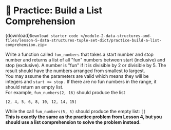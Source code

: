 # 🚧 Practice: Build a List Comprehension

{download}`Download starter code </module-2-data-structures-and-files/lesson-5-data-structures-tuple-set-dict/practice-build-a-list-comprehension.zip>`

Write a function called `fun_numbers` that takes a start number and stop number and returns a list of all "fun" numbers between start (inclusive) and stop (exclusive). A number is "fun" if it is divisible by 2 or divisible by 5. The result should have the numbers arranged from smallest to largest.  
You may assume the parameters are valid which means they will be integers and `start <= stop` . If there are no fun numbers in the range, it should return an empty list.  
For example, `fun_numbers(2, 16)` should produce the list  
```text
[2, 4, 5, 6, 8, 10, 12, 14, 15]
````

While the call `fun_numbers(5, 5)` should produce the empty list: `[]`   
**This is exactly the same as the practice problem from Lesson 4, but you should use a list comprehension to solve the problem instead.**   
